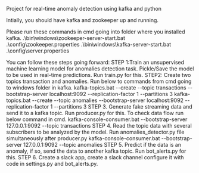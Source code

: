 Project for real-time anomaly detection using kafka and python

Intially, you should have kafka and zookeeper up and running.

Please run these commands in cmd going into folder where you installed kafka.
.\bin\windows\zookeeper-server-start.bat .\config\zookeeper.properties
.\bin\windows\kafka-server-start.bat .\config\server.properties

You can follow these steps going forward:
STEP 1:Train an unsupervised machine learning model for anomalies detection task. Pickle/Save the model to be used in real-time predictions. Run train.py for this.
STEP2: Create two topics transaction and anomalies. Run below to commands from cmd going to windows folder in kafka.
        kafka-topics.bat --create --topic transactions --bootstrap-server localhost:9092 --replication-factor 1 --partitions 3
        kafka-topics.bat --create --topic anomalies --bootstrap-server localhost:9092 --replication-factor 1 --partitions 3
STEP 3. Generate fake streaming data and send it to a kafka topic. Run producer.py for this. To check data flow run below command in cmd.
       kafka-console-consumer.bat --bootstrap-server 127.0.0.1:9092 --topic transactions 
STEP 4. Read the topic data with several subscribers to be analyzed by the model. Run anomalies_detector.py file simultaneously after producer.py
        kafka-console-consumer.bat --bootstrap-server 127.0.0.1:9092 --topic anomalies
STEP 5. Predict if the data is an anomaly, if so, send the data to another kafka topic. Run bot_alerts.py for this.
STEP 6. Create a slack app, create a slack channel configure it with code in settings.py and bot_alerts.py.
